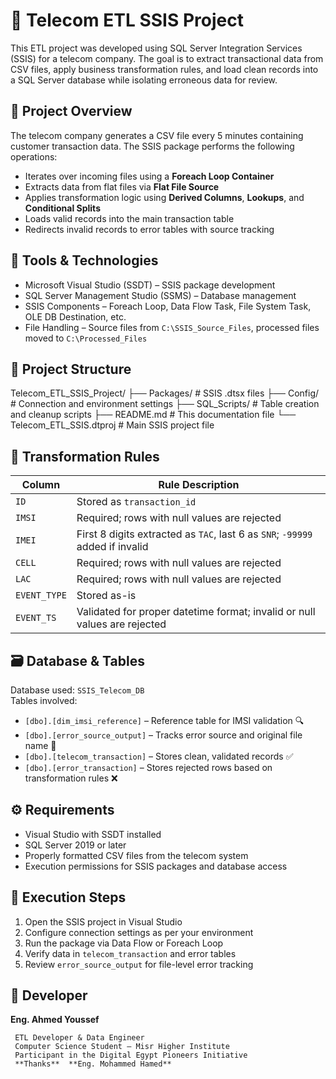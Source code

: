 # 📡 Telecom ETL SSIS Project

This ETL project was developed using SQL Server Integration Services (SSIS) for a telecom company. 
The goal is to extract transactional data from CSV files, apply business transformation rules, and load clean records into a SQL Server database while isolating erroneous data for review.

## 🎯 Project Overview

The telecom company generates a CSV file every 5 minutes containing customer transaction data. The SSIS package performs the following operations:

- Iterates over incoming files using a **Foreach Loop Container**
- Extracts data from flat files via **Flat File Source**
- Applies transformation logic using **Derived Columns**, **Lookups**, and **Conditional Splits**
- Loads valid records into the main transaction table
- Redirects invalid records to error tables with source tracking

## 🧰 Tools & Technologies

- Microsoft Visual Studio (SSDT) – SSIS package development
- SQL Server Management Studio (SSMS) – Database management
- SSIS Components – Foreach Loop, Data Flow Task, File System Task, OLE DB Destination, etc.
- File Handling – Source files from `C:\SSIS_Source_Files`, processed files moved to `C:\Processed_Files`

## 📁 Project Structure

Telecom_ETL_SSIS_Project/
├── Packages/ # SSIS .dtsx files
├── Config/ # Connection and environment settings 
├── SQL_Scripts/ # Table creation and cleanup scripts 
├── README.md # This documentation file 
└── Telecom_ETL_SSIS.dtproj # Main SSIS project file


## 🧪 Transformation Rules

| Column        | Rule Description                                                                 |
|---------------|-----------------------------------------------------------------------------------|
| `ID`          | Stored as `transaction_id`                                                        |
| `IMSI`        | Required; rows with null values are rejected                                      |
| `IMEI`        | First 8 digits extracted as `TAC`, last 6 as `SNR`; `-99999` added if invalid     |
| `CELL`        | Required; rows with null values are rejected                                      |
| `LAC`         | Required; rows with null values are rejected                                      |
| `EVENT_TYPE`  | Stored as-is                                                                      |
| `EVENT_TS`    | Validated for proper datetime format; invalid or null values are rejected         |

## 🗃️ Database & Tables

Database used: `SSIS_Telecom_DB`  
Tables involved:

- `[dbo].[dim_imsi_reference]` – Reference table for IMSI validation   🔍
- `[dbo].[error_source_output]` – Tracks error source and original file name   📄
- `[dbo].[telecom_transaction]` – Stores clean, validated records  ✅
- `[dbo].[error_transaction]` – Stores rejected rows based on transformation rules  ❌

## ⚙️ Requirements

- Visual Studio with SSDT installed  
- SQL Server 2019 or later  
- Properly formatted CSV files from the telecom system  
- Execution permissions for SSIS packages and database access  

## 🚀 Execution Steps

1. Open the SSIS project in Visual Studio  
2. Configure connection settings as per your environment  
3. Run the package via Data Flow or Foreach Loop  
4. Verify data in `telecom_transaction` and error tables  
5. Review `error_source_output` for file-level error tracking  

## 📌 Developer

**Eng. Ahmed Youssef**  

     ETL Developer & Data Engineer  
     Computer Science Student – Misr Higher Institute  
     Participant in the Digital Egypt Pioneers Initiative
     **Thanks**  **Eng. Mohammed Hamed**
                                      
